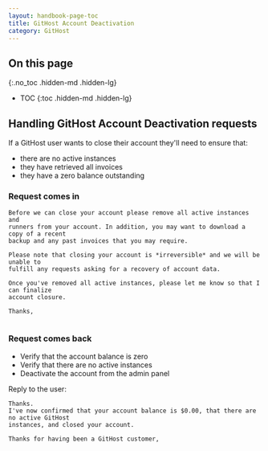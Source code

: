```yaml
---
layout: handbook-page-toc
title: GitHost Account Deactivation
category: GitHost
---
```


## On this page
{:.no_toc .hidden-md .hidden-lg}

- TOC
{:toc .hidden-md .hidden-lg}

## Handling GitHost Account Deactivation requests
If a GitHost user wants to close their account they'll need to ensure that:
- there are no active instances
- they have retrieved all invoices
- they have a zero balance outstanding

### Request comes in
```
Before we can close your account please remove all active instances and 
runners from your account. In addition, you may want to download a copy of a recent
backup and any past invoices that you may require.

Please note that closing your account is *irreversible* and we will be unable to 
fulfill any requests asking for a recovery of account data.

Once you've removed all active instances, please let me know so that I can finalize
account closure.

Thanks,


```

### Request comes back
- Verify that the account balance is zero
- Verify that there are no active instances
- Deactivate the account from the admin panel

Reply to the user:
```
Thanks.
I've now confirmed that your account balance is $0.00, that there are no active GitHost
instances, and closed your account.

Thanks for having been a GitHost customer,

```


